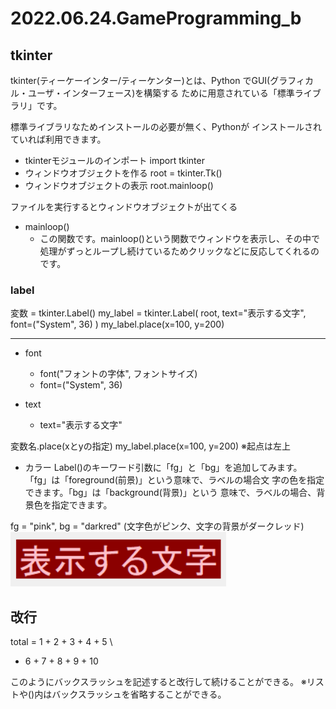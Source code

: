 # 2022.06.24.GameProgramming_b
## tkinter
tkinter(ティーケーインター/ティーケンター)とは、Python
でGUI(グラフィカル・ユーザ・インターフェース)を構築する
ために用意されている「標準ライブラリ」です。

標準ライブラリなためインストールの必要が無く、Pythonが
インストールされていれば利用できます。

- tkinterモジュールのインポート
import tkinter
- ウィンドウオブジェクトを作る
root = tkinter.Tk()
- ウィンドウオブジェクトの表示
root.mainloop()

ファイルを実行するとウィンドウオブジェクトが出てくる

- mainloop()
  - この関数です。mainloop()という関数でウィンドウを表示し、その中で処理がずっとループし続けているためクリックなどに反応してくれるのです。

### label
変数 = tkinter.Label()
my_label = tkinter.Label(
  root, text="表示する文字",
  font=("System", 36)
  )
my_label.place(x=100, y=200)

---

- font
  - font("フォントの字体", フォントサイズ)
  - font=("System", 36)

- text
  - text="表示する文字"

変数名.place(xとyの指定)
my_label.place(x=100, y=200)
※起点は左上

- カラー
Label()のキーワード引数に「fg」と「bg」を追加してみます。
「fg」は「foreground(前景)」という意味で、ラベルの場合文
字の色を指定できます。「bg」は「background(背景)」という
意味で、ラベルの場合、背景色を指定できます。

fg = "pink", bg = "darkred"
(文字色がピンク、文字の背景がダークレッド)
![picture 1](images/797275211998f6d663c94c8c41958b75da889693aa511de5455e09108002d29e.png)

## 改行
total = 1 + 2 + 3 + 4 + 5 \
+ 6 + 7 + 8 + 9 + 10

このようにバックスラッシュを記述すると改行して続けることができる。
※リストや()内はバックスラッシュを省略することができる。
